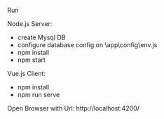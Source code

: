 Run

Node.js Server: 

- create Mysql DB 
- configure database config on \app\config\env.js
- npm install
- npm start

Vue.js Client: 

- npm install
- npm run serve


Open Browser with Url: http://localhost:4200/
